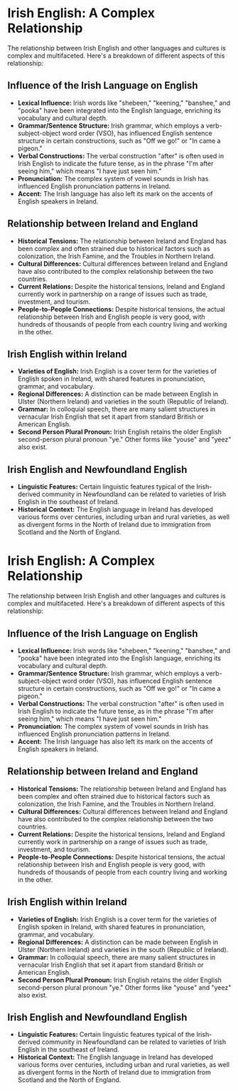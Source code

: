 # Irish English: A Complex Relationship

The relationship between Irish English and other languages and cultures is complex and multifaceted. Here's a breakdown of different aspects of this relationship:

## Influence of the Irish Language on English

*   **Lexical Influence:** Irish words like "shebeen," "keening," "banshee," and "pooka" have been integrated into the English language, enriching its vocabulary and cultural depth.
*   **Grammar/Sentence Structure:** Irish grammar, which employs a verb-subject-object word order (VSO), has influenced English sentence structure in certain constructions, such as "Off we go!" or "In came a pigeon."
*   **Verbal Constructions:** The verbal construction "after" is often used in Irish English to indicate the future tense, as in the phrase "I'm after seeing him," which means "I have just seen him."
*   **Pronunciation:** The complex system of vowel sounds in Irish has influenced English pronunciation patterns in Ireland.
*   **Accent:** The Irish language has also left its mark on the accents of English speakers in Ireland.

## Relationship between Ireland and England

*   **Historical Tensions:** The relationship between Ireland and England has been complex and often strained due to historical factors such as colonization, the Irish Famine, and the Troubles in Northern Ireland.
*   **Cultural Differences:** Cultural differences between Ireland and England have also contributed to the complex relationship between the two countries.
*   **Current Relations:** Despite the historical tensions, Ireland and England currently work in partnership on a range of issues such as trade, investment, and tourism.
*   **People-to-People Connections:** Despite historical tensions, the actual relationship between Irish and English people is very good, with hundreds of thousands of people from each country living and working in the other.

## Irish English within Ireland

*   **Varieties of English:** Irish English is a cover term for the varieties of English spoken in Ireland, with shared features in pronunciation, grammar, and vocabulary.
*   **Regional Differences:** A distinction can be made between English in Ulster (Northern Ireland) and varieties in the south (Republic of Ireland).
*   **Grammar:** In colloquial speech, there are many salient structures in vernacular Irish English that set it apart from standard British or American English.
*   **Second Person Plural Pronoun:** Irish English retains the older English second-person plural pronoun "ye." Other forms like "youse" and "yeez" also exist.

## Irish English and Newfoundland English

*   **Linguistic Features:** Certain linguistic features typical of the Irish-derived community in Newfoundland can be related to varieties of Irish English in the southeast of Ireland.
*   **Historical Context:** The English language in Ireland has developed various forms over centuries, including urban and rural varieties, as well as divergent forms in the North of Ireland due to immigration from Scotland and the North of England.
# Irish English: A Complex Relationship

The relationship between Irish English and other languages and cultures is complex and multifaceted. Here's a breakdown of different aspects of this relationship:

## Influence of the Irish Language on English

*   **Lexical Influence:** Irish words like "shebeen," "keening," "banshee," and "pooka" have been integrated into the English language, enriching its vocabulary and cultural depth.
*   **Grammar/Sentence Structure:** Irish grammar, which employs a verb-subject-object word order (VSO), has influenced English sentence structure in certain constructions, such as "Off we go!" or "In came a pigeon."
*   **Verbal Constructions:** The verbal construction "after" is often used in Irish English to indicate the future tense, as in the phrase "I'm after seeing him," which means "I have just seen him."
*   **Pronunciation:** The complex system of vowel sounds in Irish has influenced English pronunciation patterns in Ireland.
*   **Accent:** The Irish language has also left its mark on the accents of English speakers in Ireland.

## Relationship between Ireland and England

*   **Historical Tensions:** The relationship between Ireland and England has been complex and often strained due to historical factors such as colonization, the Irish Famine, and the Troubles in Northern Ireland.
*   **Cultural Differences:** Cultural differences between Ireland and England have also contributed to the complex relationship between the two countries.
*   **Current Relations:** Despite the historical tensions, Ireland and England currently work in partnership on a range of issues such as trade, investment, and tourism.
*   **People-to-People Connections:** Despite historical tensions, the actual relationship between Irish and English people is very good, with hundreds of thousands of people from each country living and working in the other.

## Irish English within Ireland

*   **Varieties of English:** Irish English is a cover term for the varieties of English spoken in Ireland, with shared features in pronunciation, grammar, and vocabulary.
*   **Regional Differences:** A distinction can be made between English in Ulster (Northern Ireland) and varieties in the south (Republic of Ireland).
*   **Grammar:** In colloquial speech, there are many salient structures in vernacular Irish English that set it apart from standard British or American English.
*   **Second Person Plural Pronoun:** Irish English retains the older English second-person plural pronoun "ye." Other forms like "youse" and "yeez" also exist.

## Irish English and Newfoundland English

*   **Linguistic Features:** Certain linguistic features typical of the Irish-derived community in Newfoundland can be related to varieties of Irish English in the southeast of Ireland.
*   **Historical Context:** The English language in Ireland has developed various forms over centuries, including urban and rural varieties, as well as divergent forms in the North of Ireland due to immigration from Scotland and the North of England.
